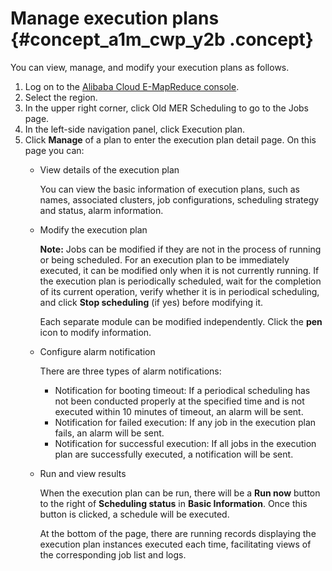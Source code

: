 # Manage execution plans {#concept_a1m_cwp_y2b .concept}

You can view, manage, and modify your execution plans as follows.

1.  Log on to the [Alibaba Cloud E-MapReduce console](https://emr.console.aliyun.com/).
2.  Select the region.
3.  In the upper right corner, click Old MER Scheduling to go to the Jobs page.
4.  In the left-side navigation panel, click Execution plan.
5.  Click **Manage** of a plan to enter the execution plan detail page. On this page you can:
    -   View details of the execution plan

        You can view the basic information of execution plans, such as names, associated clusters, job configurations, scheduling strategy and status, alarm information.

    -   Modify the execution plan

        **Note:** Jobs can be modified if they are not in the process of running or being scheduled. For an execution plan to be immediately executed, it can be modified only when it is not currently running. If the execution plan is periodically scheduled, wait for the completion of its current operation, verify whether it is in periodical scheduling, and click **Stop scheduling** \(if yes\) before modifying it.

        Each separate module can be modified independently. Click the **pen** icon to modify information.

    -   Configure alarm notification

        There are three types of alarm notifications:

        -   Notification for booting timeout: If a periodical scheduling has not been conducted properly at the specified time and is not executed within 10 minutes of timeout, an alarm will be sent.
        -   Notification for failed execution: If any job in the execution plan fails, an alarm will be sent.
        -   Notification for successful execution: If all jobs in the execution plan are successfully executed, a notification will be sent.
    -   Run and view results

        When the execution plan can be run, there will be a **Run now** button to the right of **Scheduling status** in **Basic Information**. Once this button is clicked, a schedule will be executed.

        At the bottom of the page, there are running records displaying the execution plan instances executed each time, facilitating views of the corresponding job list and logs.



